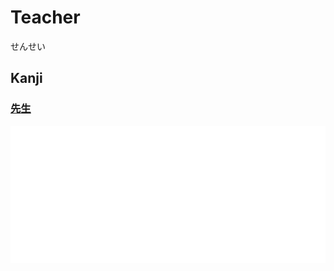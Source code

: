 # Teacher
せんせい
## Kanji
### [先](../Kanji/kanji-dict/先.md)[生](../Kanji/kanji-dict/生.md)

![sensei](pitch-accents/sensei.png)